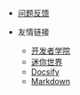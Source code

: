 <!-- _navbar.md -->
* [问题反馈](https://support.qq.com/products/405243)

* 友情链接
  * [开发者学院](https://dev-wiki.mini1.cn)
  * [迷你世界](https://mini1.cn)
  * [Docsify](https://docsify.js.org)
  * [Markdown](https://markdown.com.cn/)
